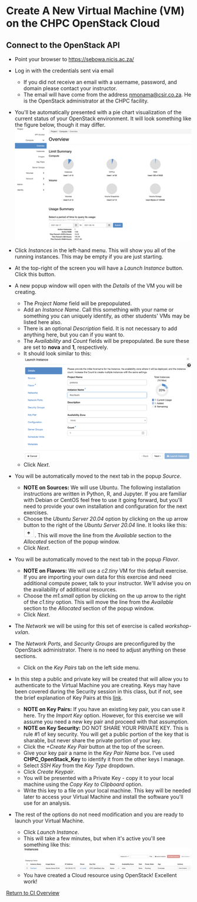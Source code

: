 # Create A New Virtual Machine (VM) on the CHPC OpenStack Cloud

## Connect to the OpenStack API
   * Point your browser to https://sebowa.nicis.ac.za/
   * Log in with the credentials sent via email
      * If you did not receive an email with a username, password, and domain please contact your instructor. 
      * The email will have come from the address nmonama@csir.co.za. He is the OpenStack administrator at the CHPC facility. 
   * You'll be automatically presented with a pie chart visualization of the current status of your OpenStack environment. It will look something like the figure below, though it may differ. 
   ![OpenStack Overview](OpenStack_Overview.png)

   * Click _Instances_ in the left-hand menu. This will show you all of the running instances. This may be empty if you are just starting. 
   * At the top-right of the screen you will have a _Launch Instance_ button. Click this button. 
   * A new popup window will open with the _Details_ of the VM you will be creating. 
      * The _Project Name_ field will be prepopulated.
      * Add an _Instance Name_. Call this something with your name or something you can uniquely identify, as other students' VMs may be listed here also. 
      * There is an optional _Description_ field. It is not necessary to add anything here, but you can if you want to.
      * The _Availability_ and _Count_ fields will be prepopulated. Be sure these are set to **nova** and **1**, respectively. 
      * It should look similar to this:
      ![Instance_Details](Instance_Details.png)
      * Click _Next_.
   * You will be automatically moved to the next tab in the popup _Source_.
      * **NOTE on Sources:** We will use Ubuntu. The following installation instructions are written in Python, R, and Jupyter. If you are familiar with Debian or CentOS feel free to use it going forward, but you'll need to provide your own installation and configuration for the next exercises.
      * Choose the _Ubuntu Server 20.04_ option by clicking on the up arrow button to the right of the _Ubuntu Server 20.04_ line. It looks like this: <img src="Up_Arrow.png" width="30"/>. This will move the line from the _Available_ section to the _Allocated_ section of the popup window.   
      * Click _Next_.
   * You will be automatically moved to the next tab in the popup _Flavor_.
       * **NOTE on Flavors:** We will use a _c2.tiny_ VM for this default exercise. If you are importing your own data for this exercise and need additional compute power, talk to your instructor. We'll advise you on the availability of additional resources. 
       * Choose the _m1.small_ option by clicking on the up arrow to the right of the _c1.tiny_ option. This will move the line from the _Available_ section to the _Allocated_ section of the popup window.  
       * Click _Next_.
   * The _Network_ we will be using for this set of exercise is called _workshop-vxlan_.
   * The _Network Ports_, and _Security Groups_ are preconfigured by the OpenStack administrator. There is no need to adjust anything on these sections. 
       * Click on the _Key Pairs_ tab on the left side menu. 
   * In this step a public and private key will be created that will allow you to authenticate to the Virtual Machine you are creating. Keys may have been covered during the Security session in this class, but if not, see the brief explanation of Key Pairs at this [link](http://www.crypto-it.net/eng/tools/key-based-authentication.html). 
      *  **NOTE on Key Pairs:** If you have an existing key pair, you can use it here. Try the _Import Key_ option. However, for this exercise we will assume you need a new key pair and proceed with that assumption.
      *  **NOTE on Key Security:** DO NOT SHARE YOUR PRIVATE KEY. This is rule #1 of key security. You will get a public portion of the key that is sharable, but never share the private portion of your key. 
      *  Click the _+Create Key Pair_ button at the top of the screen. 
      *  Give your key pair a name in the _Key Pair Name_ box. I've used **CHPC_OpenStack_Key** to identify it from the other keys I manage. 
      *  Select _SSH Key_ from the _Key Type_ dropdown. 
      *  Click _Create Keypair_.
      *  You will be presented with a Private Key - copy it to your local machine using the _Copy Key to Clipboard_ option. 
      *  Write this key to a file on your local machine. This key will be needed later to access your Virtual Machine and install the software you'll use for an analysis.
   * The rest of the options do not need modification and you are ready to launch your Virtual Machine. 
      * Click _Launch Instance_. 
      * This will take a few minutes, but when it's active you'll see something like this: ![](Instance_Running.png) 
      * You have created a Cloud resource using OpenStack! Excellent work!

[Return to CI Overview](00-Hands_on_Exercise_Overview.md)
